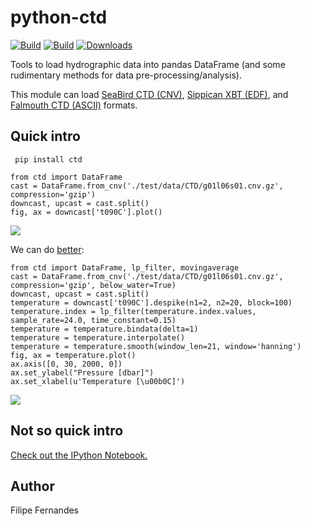 <!-- pandoc --from markdown_github README.md --to rst --output README.txt -->

python-ctd
==========

[![Build](https://badge.fury.io/py/ctd.png)](http://badge.fury.io/py/ctd)
[![Build](https://api.travis-ci.org/ocefpaf/python-ctd.png?branch=master)](https://travis-ci.org/ocefpaf/python-ctd)
[![Downloads](https://pypip.in/d/ctd/badge.png)](https://crate.io/packages/ctd/)

Tools to load hydrographic data into pandas DataFrame (and some rudimentary methods for data pre-processing/analysis).

This module can load [SeaBird CTD (CNV)][SBE], [Sippican XBT (EDF)][XBT],
and [Falmouth CTD (ASCII)][FSI] formats.

[SBE]: http://www.seabird.com/software/SBEDataProcforWindows.htm

[XBT]: http://www.sippican.com/

[FSI]: http://www.falmouth.com/

Quick intro
-----------
~~~~~~~~~~~~~~~~~~~~~~~~~~~~~~~~~~~~~~~~~~~~~~~~~~~~~~~~~~~~~~~~~~~~~~~ {.bash}
 pip install ctd
~~~~~~~~~~~~~~~~~~~~~~~~~~~~~~~~~~~~~~~~~~~~~~~~~~~~~~~~~~~~~~~~~~~~~~~~~~~~~~~

~~~~~~~~~~~~~~~~~~~~~~~~~~~~~~~~~~~~~~~~~~~~~~~~~~~~~~~~ {.python .numberLines}
from ctd import DataFrame
cast = DataFrame.from_cnv('./test/data/CTD/g01l06s01.cnv.gz', compression='gzip')
downcast, upcast = cast.split()
fig, ax = downcast['t090C'].plot()
~~~~~~~~~~~~~~~~~~~~~~~~~~~~~~~~~~~~~~~~~~~~~~~~~~~~~~~~~~~~~~~~~~~~~~~~~~~~~~~

![](./docs/readme_01.png)

We can do [better](http://www.go-ship.org/Manual/McTaggart_et_al_CTD.pdf):

~~~~~~~~~~~~~~~~~~~~~~~~~~~~~~~~~~~~~~~~~~~~~~~~~~~~~~~~ {.python .numberLines}
from ctd import DataFrame, lp_filter, movingaverage
cast = DataFrame.from_cnv('./test/data/CTD/g01l06s01.cnv.gz', compression='gzip', below_water=True)
downcast, upcast = cast.split()
temperature = downcast['t090C'].despike(n1=2, n2=20, block=100)
temperature.index = lp_filter(temperature.index.values, sample_rate=24.0, time_constant=0.15)
temperature = temperature.bindata(delta=1)
temperature = temperature.interpolate()
temperature = temperature.smooth(window_len=21, window='hanning')
fig, ax = temperature.plot()
ax.axis([0, 30, 2000, 0])
ax.set_ylabel("Pressure [dbar]")
ax.set_xlabel(u'Temperature [\u00b0C]')
~~~~~~~~~~~~~~~~~~~~~~~~~~~~~~~~~~~~~~~~~~~~~~~~~~~~~~~~~~~~~~~~~~~~~~~~~~~~~~~

![](./docs/readme_02.png)


Not so quick intro
------------------
[Check out the IPython Notebook.](http://nbviewer.ipython.org/urls/raw.github.com/ocefpaf/python4oceanographers/master/content/downloads/notebooks/ctd_proc_example.ipynb)

Author
------
Filipe Fernandes
